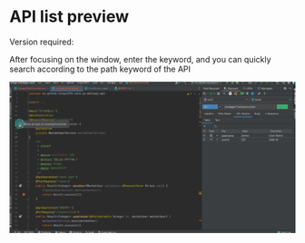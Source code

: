 # API list preview
Version required:<Badge text="2022.1.5" />

After focusing on the window, enter the keyword, and you can quickly search according to the path keyword of the API

![apiDocExample](../../../.vuepress/public/img/apiPreview.gif)
